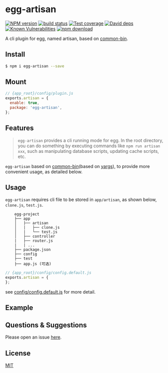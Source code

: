 # egg-artisan

[![NPM version][npm-image]][npm-url]
[![build status][travis-image]][travis-url]
[![Test coverage][codecov-image]][codecov-url]
[![David deps][david-image]][david-url]
[![Known Vulnerabilities][snyk-image]][snyk-url]
[![npm download][download-image]][download-url]

[npm-image]: https://img.shields.io/npm/v/egg-artisan.svg?style=flat-square
[npm-url]: https://npmjs.org/package/egg-artisan
[travis-image]: https://img.shields.io/travis/zzzs/egg-artisan.svg?style=flat-square
[travis-url]: https://travis-ci.org/zzzs/egg-artisan
[codecov-image]: https://img.shields.io/codecov/c/github/zzzs/egg-artisan.svg?style=flat-square
[codecov-url]: https://codecov.io/github/zzzs/egg-artisan?branch=master
[david-image]: https://img.shields.io/david/zzzs/egg-artisan.svg?style=flat-square
[david-url]: https://david-dm.org/zzzs/egg-artisan
[snyk-image]: https://snyk.io/test/npm/egg-artisan/badge.svg?style=flat-square
[snyk-url]: https://snyk.io/test/npm/egg-artisan
[download-image]: https://img.shields.io/npm/dm/egg-artisan.svg?style=flat-square
[download-url]: https://npmjs.org/package/egg-artisan


A cli plugin for egg, named artisan, based on [common-bin](https://github.com/node-modules/common-bin).


## Install

```bash
$ npm i egg-artisan --save
```

## Mount

```js
// {app_root}/config/plugin.js
exports.artisan = {
  enable: true,
  package: 'egg-artisan',
};
```

## Features

> `egg-artisan` provides a cli running mode for egg. In the root directory, you can do something by executing commands like `npm run artisan xxx`, such as manipulating database scripts, updating cache scripts, etc.

`egg-artisan` based on [common-bin](https://github.com/node-modules/common-bin)(based on [yargs](https://github.com/yargs/yargs)), to provide more convenient usage, as detailed below.

## Usage

`egg-artisan` requires cli file to be stored in `app/artisan`, as shown below, `clone.js`, `test.js`.

```
    egg-project
    ├── app
    │   ├── artisan
    │   |   ├── clone.js
    │   |   └── test.js
    │   ├── controller
    |   ├── router.js
    |   | ...
    ├── package.json
    ├── config
    ├── test
    ├── app.js (可选)

```

```js
// {app_root}/config/config.default.js
exports.artisan = {
};
```

see [config/config.default.js](config/config.default.js) for more detail.

## Example

<!-- example here -->

## Questions & Suggestions

Please open an issue [here](https://github.com/zzzs/egg/issues).

## License

[MIT](LICENSE)
